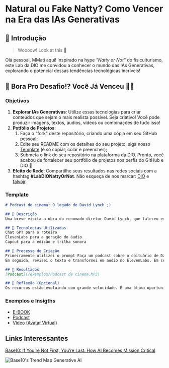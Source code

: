 # Natural ou Fake Natty? Como Vencer na Era das IAs Generativas

## 🚀 Introdução

> Woooow! Look at this 👀

Olá pessoal, MMati aqui! Inspirado na hype _"Natty or Not"_ do fisiculturismo, este Lab da DIO me convidou a conhecer o mundo das IAs Generativas, explorando o potencial dessas tendências tecnológicas incríveis!

## 🎯 Bora Pro Desafio!? Você Já Venceu 💪🤓

### Objetivos

1. **Explorar IAs Generativas**: Utilize essas tecnologias para criar conteúdos que sejam o mais realista possível. Seja criativo! Você pode produzir imagens, textos, áudios, vídeos ou combinações de tudo isso!
1. **Potfólio de Projetos**:
    1. Faça o "fork" deste repositório, criando uma cópia em seu GitHub pessoal;
    2. Edite seu README com os detalhes do seu projeto, siga nosso [Template](#template) (é só copiar, colar e preencher);
    3. Submeta o link do seu repositório na plataforma da DIO. Pronto, você acabou de fortalecer seu portfólio de projetos nos perfis do GitHub e DIO 🚀
1. **Efeito de Rede**: Compartilhe seus resultados nas redes sociais com a hashtag **#LabDIONattyOrNot**. Não esqueça de nos marcar: [DIO](https://www.linkedin.com/school/dio-makethechange) e [falvojr](https://www.linkedin.com/in/falvojr).

### Template

```markdown
# Podcast de cinema: O legado de David Lynch ;)

## 📒 Descrição
Uma breve visita a obra do renomado diretor David Lynch, que faleceu em 16/01/2025

## 🤖 Tecnologias Utilizadas
Chat GPT para o roteiro
ElevenLabs para a geração do áudio
Capcut para a edição e trilha sonora

## 🧐 Processo de Criação
Primeiramente utilizei o prompt Faça um podcast sobre o obituário de David Lynch citando suas principais obras e a importância no cinema.
Em seguida, revisei o texto e transformei em audio no ElevenLabs. Em seguida, editei e inclui trilha sonora no Capcut e exportei em MP3.

## 🚀 Resultados
[Podcast](/exemplos/Podcast de cinema.MP3)

## 💭 Reflexão (Opcional)
Os recursos estão evoluindo com grande velocidade. É uma ótima oportunidade acompanhar e conhecer esse processo.
```

### Exemplos e Insigths

- [E-BOOK](/exemplos/E-BOOK.md)
- [Podcast](/exemplos/PODCAST.md)
- [Vídeo (Avatar Virtual)](/exemplos/VIDEO.md)

## Links Interessantes

[Base10: If You’re Not First, You’re Last: How AI Becomes Mission Critical](https://base10.vc/post/generative-ai-mission-critical/)

![Base10's Trend Map Generative AI](https://github.com/digitalinnovationone/lab-natty-or-not/assets/730492/f4df26e8-f8f7-4419-8252-c69d73ea930c)
